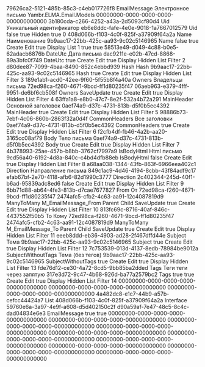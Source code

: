﻿<?xml version="1.0" encoding="utf-8"?>
<Entity xmlns:xsi="http://www.w3.org/2001/XMLSchema-instance" xmlns:xsd="http://www.w3.org/2001/XMLSchema">
  <Uid>79626ca2-5121-485b-85c3-c4eb017726f8</Uid>
  <Name>EmailMessage</Name>
  <DisplayName>Электронное письмо</DisplayName>
  <Namespace>Yambr.ELMA.Email.Models</Namespace>
  <BaseClassUid>00000000-0000-0000-0000-000000000000</BaseClassUid>
  <Properties>
    <PropertyMetadata xsi:type="EntityPropertyMetadata">
      <Uid>3b180cda-c266-4252-a43a-2d5093cf80d4</Uid>
      <Name>Uid</Name>
      <DisplayName>Уникальный идентификатор</DisplayName>
      <TypeUid>eb6e8ddc-fafe-4e0e-9018-1a7667012579</TypeUid>
      <Settings xsi:type="GuidSettings">
        <FieldName>Uid</FieldName>
      </Settings>
      <Nullable>false</Nullable>
      <IsSystem>true</IsSystem>
      <ViewSettings>
        <Attributes>
          <ViewAttribute>
            <Visibility>Hidden</Visibility>
            <ReadOnly>true</ReadOnly>
          </ViewAttribute>
        </Attributes>
      </ViewSettings>
      <Order>0</Order>
    </PropertyMetadata>
    <PropertyMetadata xsi:type="EntityPropertyMetadata">
      <Uid>408d066b-f103-4c0f-825f-a37909f64a2a</Uid>
      <Name>Name</Name>
      <DisplayName>Наименование</DisplayName>
      <TypeUid>9b9aac17-22bb-425c-aa93-9c02c5146965</TypeUid>
      <Settings xsi:type="StringSettings">
        <FieldName>Name</FieldName>
      </Settings>
      <Nullable>false</Nullable>
      <Required>true</Required>
      <ViewSettings>
        <Attributes>
          <ViewAttribute>
            <ViewType>Create</ViewType>
          </ViewAttribute>
          <ViewAttribute>
            <ViewType>Edit</ViewType>
          </ViewAttribute>
          <ViewAttribute>
            <ReadOnly>true</ReadOnly>
            <ViewType>Display</ViewType>
          </ViewAttribute>
          <ViewAttribute>
            <ViewType>List</ViewType>
          </ViewAttribute>
        </Attributes>
      </ViewSettings>
      <Order>1</Order>
      <InFastSearch>true</InFastSearch>
      <Filterable>true</Filterable>
    </PropertyMetadata>
    <PropertyMetadata xsi:type="EntityPropertyMetadata">
      <Uid>58513e49-d049-4c88-b0e5-62adacb6876b</Uid>
      <Name>DateUtc</Name>
      <DisplayName>Дата письма</DisplayName>
      <TypeUid>dac9211e-e02b-47cd-8868-89a3bfc0f749</TypeUid>
      <Settings xsi:type="DateTimeSettings">
        <FieldName>DateUtc</FieldName>
      </Settings>
      <Nullable>true</Nullable>
      <ViewSettings>
        <Attributes>
          <ViewAttribute>
            <ViewType>Create</ViewType>
          </ViewAttribute>
          <ViewAttribute>
            <ViewType>Edit</ViewType>
          </ViewAttribute>
          <ViewAttribute>
            <ReadOnly>true</ReadOnly>
            <ViewType>Display</ViewType>
          </ViewAttribute>
          <ViewAttribute>
            <Visibility>Hidden</Visibility>
            <ViewType>List</ViewType>
          </ViewAttribute>
          <ViewAttribute>
            <ViewType>Filter</ViewType>
          </ViewAttribute>
        </Attributes>
      </ViewSettings>
      <Order>2</Order>
    </PropertyMetadata>
    <PropertyMetadata xsi:type="EntityPropertyMetadata">
      <Uid>d80dee87-7099-4baa-8490-852c4ebbd939</Uid>
      <Name>Hash</Name>
      <DisplayName>Hash</DisplayName>
      <TypeUid>9b9aac17-22bb-425c-aa93-9c02c5146965</TypeUid>
      <Settings xsi:type="StringSettings">
        <FieldName>Hash</FieldName>
      </Settings>
      <Nullable>true</Nullable>
      <ViewSettings>
        <Attributes>
          <ViewAttribute>
            <ViewType>Create</ViewType>
          </ViewAttribute>
          <ViewAttribute>
            <ViewType>Edit</ViewType>
          </ViewAttribute>
          <ViewAttribute>
            <ReadOnly>true</ReadOnly>
            <ViewType>Display</ViewType>
          </ViewAttribute>
          <ViewAttribute>
            <Visibility>Hidden</Visibility>
            <ViewType>List</ViewType>
          </ViewAttribute>
          <ViewAttribute>
            <ViewType>Filter</ViewType>
          </ViewAttribute>
        </Attributes>
      </ViewSettings>
      <Order>3</Order>
    </PropertyMetadata>
    <PropertyMetadata xsi:type="EntityPropertyMetadata">
      <Uid>189e1ab1-acd0-42ee-9f60-5f55b8f4a40a</Uid>
      <Name>Owners</Name>
      <DisplayName>Владельцы письма</DisplayName>
      <TypeUid>72ed98ca-f260-4671-9bcd-ff1d80235f47</TypeUid>
      <SubTypeUid>06aeb963-e379-4fff-9951-de6bf6cb508f</SubTypeUid>
      <Settings xsi:type="EntitySettings">
        <FieldName>Owners</FieldName>
        <CascadeMode>SaveUpdate</CascadeMode>
      </Settings>
      <Nullable>true</Nullable>
      <ViewSettings>
        <Attributes>
          <ViewAttribute>
            <ViewType>Create</ViewType>
          </ViewAttribute>
          <ViewAttribute>
            <ViewType>Edit</ViewType>
          </ViewAttribute>
          <ViewAttribute>
            <ReadOnly>true</ReadOnly>
            <ViewType>Display</ViewType>
          </ViewAttribute>
          <ViewAttribute>
            <Visibility>Hidden</Visibility>
            <ViewType>List</ViewType>
          </ViewAttribute>
          <ViewAttribute>
            <ViewType>Filter</ViewType>
          </ViewAttribute>
        </Attributes>
      </ViewSettings>
      <Order>4</Order>
    </PropertyMetadata>
    <PropertyMetadata xsi:type="EntityPropertyMetadata">
      <Uid>63ffa1a8-e8b0-47c7-8e2f-532a4b72a291</Uid>
      <Name>MainHeader</Name>
      <DisplayName>Основной заголовок</DisplayName>
      <TypeUid>0aef74a9-d37c-4731-813b-d5f0b5ec4392</TypeUid>
      <Settings xsi:type="HtmlStringSettings">
        <FieldName>MainHeader</FieldName>
      </Settings>
      <Nullable>true</Nullable>
      <ViewSettings>
        <Attributes>
          <ViewAttribute>
            <ViewType>Create</ViewType>
          </ViewAttribute>
          <ViewAttribute>
            <ViewType>Edit</ViewType>
          </ViewAttribute>
          <ViewAttribute>
            <ReadOnly>true</ReadOnly>
            <ViewType>Display</ViewType>
          </ViewAttribute>
          <ViewAttribute>
            <Visibility>Hidden</Visibility>
            <ViewType>List</ViewType>
          </ViewAttribute>
          <ViewAttribute>
            <ViewType>Filter</ViewType>
          </ViewAttribute>
        </Attributes>
      </ViewSettings>
      <Order>5</Order>
    </PropertyMetadata>
    <PropertyMetadata xsi:type="EntityPropertyMetadata">
      <Uid>98886b73-7ebf-4c06-860b-2863f32a0d4f</Uid>
      <Name>CommonHeaders</Name>
      <DisplayName>Все заголовки</DisplayName>
      <TypeUid>0aef74a9-d37c-4731-813b-d5f0b5ec4392</TypeUid>
      <Settings xsi:type="HtmlStringSettings">
        <FieldName>CommonHeaders</FieldName>
      </Settings>
      <Nullable>true</Nullable>
      <ViewSettings>
        <Attributes>
          <ViewAttribute>
            <ViewType>Create</ViewType>
          </ViewAttribute>
          <ViewAttribute>
            <ViewType>Edit</ViewType>
          </ViewAttribute>
          <ViewAttribute>
            <ReadOnly>true</ReadOnly>
            <ViewType>Display</ViewType>
          </ViewAttribute>
          <ViewAttribute>
            <Visibility>Hidden</Visibility>
            <ViewType>List</ViewType>
          </ViewAttribute>
          <ViewAttribute>
            <ViewType>Filter</ViewType>
          </ViewAttribute>
        </Attributes>
      </ViewSettings>
      <Order>6</Order>
    </PropertyMetadata>
    <PropertyMetadata xsi:type="EntityPropertyMetadata">
      <Uid>f2cfb4df-fb46-4a2b-aa20-3165cc08af79</Uid>
      <Name>Body</Name>
      <DisplayName>Тело письма</DisplayName>
      <TypeUid>0aef74a9-d37c-4731-813b-d5f0b5ec4392</TypeUid>
      <Settings xsi:type="HtmlStringSettings">
        <FieldName>Body</FieldName>
      </Settings>
      <Nullable>true</Nullable>
      <ViewSettings>
        <Attributes>
          <ViewAttribute>
            <ViewType>Create</ViewType>
          </ViewAttribute>
          <ViewAttribute>
            <ViewType>Edit</ViewType>
          </ViewAttribute>
          <ViewAttribute>
            <ReadOnly>true</ReadOnly>
            <ViewType>Display</ViewType>
          </ViewAttribute>
          <ViewAttribute>
            <Visibility>Hidden</Visibility>
            <ViewType>List</ViewType>
          </ViewAttribute>
          <ViewAttribute>
            <ViewType>Filter</ViewType>
          </ViewAttribute>
        </Attributes>
      </ViewSettings>
      <Order>7</Order>
    </PropertyMetadata>
    <PropertyMetadata xsi:type="EntityPropertyMetadata">
      <Uid>4b378993-25ae-457b-b8bb-3762cf7997a9</Uid>
      <Name>IsBodyHtml</Name>
      <DisplayName>Html письмо</DisplayName>
      <TypeUid>9cd56a40-6192-4d8a-840c-c4bd4dfb88eb</TypeUid>
      <Settings xsi:type="BoolSettings">
        <FieldName>IsBodyHtml</FieldName>
      </Settings>
      <Nullable>false</Nullable>
      <ViewSettings>
        <Attributes>
          <ViewAttribute>
            <ViewType>Create</ViewType>
          </ViewAttribute>
          <ViewAttribute>
            <ViewType>Edit</ViewType>
          </ViewAttribute>
          <ViewAttribute>
            <ReadOnly>true</ReadOnly>
            <ViewType>Display</ViewType>
          </ViewAttribute>
          <ViewAttribute>
            <Visibility>Hidden</Visibility>
            <ViewType>List</ViewType>
          </ViewAttribute>
          <ViewAttribute>
            <ViewType>Filter</ViewType>
          </ViewAttribute>
        </Attributes>
      </ViewSettings>
      <Order>8</Order>
    </PropertyMetadata>
    <PropertyMetadata xsi:type="EntityPropertyMetadata">
      <Uid>a68aa038-1344-43fb-863f-6966eea402c1</Uid>
      <Name>Direction</Name>
      <DisplayName>Направление письма</DisplayName>
      <TypeUid>849c1ac9-4d46-4194-8cbb-43f84adf9c17</TypeUid>
      <SubTypeUid>efab67bf-2e70-4118-afb6-82d1990c3777</SubTypeUid>
      <Settings xsi:type="EnumSettings">
        <FieldName>Direction</FieldName>
        <DefaultValue>2c402344-245d-40f1-b6ad-95839adc8ed6</DefaultValue>
      </Settings>
      <Nullable>false</Nullable>
      <ViewSettings>
        <Attributes>
          <ViewAttribute>
            <ViewType>Create</ViewType>
          </ViewAttribute>
          <ViewAttribute>
            <ViewType>Edit</ViewType>
          </ViewAttribute>
          <ViewAttribute>
            <ReadOnly>true</ReadOnly>
            <ViewType>Display</ViewType>
          </ViewAttribute>
          <ViewAttribute>
            <Visibility>Hidden</Visibility>
            <ViewType>List</ViewType>
          </ViewAttribute>
          <ViewAttribute>
            <ViewType>Filter</ViewType>
          </ViewAttribute>
        </Attributes>
      </ViewSettings>
      <Order>9</Order>
    </PropertyMetadata>
    <PropertyMetadata xsi:type="EntityPropertyMetadata">
      <Uid>6bb71d88-ab64-4fe3-813b-d7cae7677827</Uid>
      <Name>From</Name>
      <DisplayName>От</DisplayName>
      <TypeUid>72ed98ca-f260-4671-9bcd-ff1d80235f47</TypeUid>
      <SubTypeUid>2474afc5-cfb2-4c63-aa91-12c4087819d9</SubTypeUid>
      <Settings xsi:type="EntitySettings">
        <RelationType>ManyToMany</RelationType>
        <RelationTableName>M_EmailMessage_From</RelationTableName>
        <ParentColumnName>Parent</ParentColumnName>
        <ChildColumnName>Child</ChildColumnName>
        <CascadeMode>SaveUpdate</CascadeMode>
      </Settings>
      <Nullable>true</Nullable>
      <ViewSettings>
        <Attributes>
          <ViewAttribute>
            <ViewType>Create</ViewType>
          </ViewAttribute>
          <ViewAttribute>
            <ViewType>Edit</ViewType>
          </ViewAttribute>
          <ViewAttribute>
            <ReadOnly>true</ReadOnly>
            <ViewType>Display</ViewType>
          </ViewAttribute>
          <ViewAttribute>
            <Visibility>Hidden</Visibility>
            <ViewType>List</ViewType>
          </ViewAttribute>
          <ViewAttribute>
            <ViewType>Filter</ViewType>
          </ViewAttribute>
        </Attributes>
      </ViewSettings>
      <Order>10</Order>
    </PropertyMetadata>
    <PropertyMetadata xsi:type="EntityPropertyMetadata">
      <Uid>813fc69c-8716-40af-846c-4437552f50b5</Uid>
      <Name>To</Name>
      <DisplayName>Кому</DisplayName>
      <TypeUid>72ed98ca-f260-4671-9bcd-ff1d80235f47</TypeUid>
      <SubTypeUid>2474afc5-cfb2-4c63-aa91-12c4087819d9</SubTypeUid>
      <Settings xsi:type="EntitySettings">
        <RelationType>ManyToMany</RelationType>
        <RelationTableName>M_EmailMessage_To</RelationTableName>
        <ParentColumnName>Parent</ParentColumnName>
        <ChildColumnName>Child</ChildColumnName>
        <CascadeMode>SaveUpdate</CascadeMode>
      </Settings>
      <Nullable>true</Nullable>
      <ViewSettings>
        <Attributes>
          <ViewAttribute>
            <ViewType>Create</ViewType>
          </ViewAttribute>
          <ViewAttribute>
            <ViewType>Edit</ViewType>
          </ViewAttribute>
          <ViewAttribute>
            <ReadOnly>true</ReadOnly>
            <ViewType>Display</ViewType>
          </ViewAttribute>
          <ViewAttribute>
            <Visibility>Hidden</Visibility>
            <ViewType>List</ViewType>
          </ViewAttribute>
          <ViewAttribute>
            <ViewType>Filter</ViewType>
          </ViewAttribute>
        </Attributes>
      </ViewSettings>
      <Order>11</Order>
    </PropertyMetadata>
    <PropertyMetadata xsi:type="EntityPropertyMetadata">
      <Uid>eeeb8ddd-eb36-4903-ad28-2f467dffd44e</Uid>
      <Name>Subject</Name>
      <DisplayName>Тема</DisplayName>
      <TypeUid>9b9aac17-22bb-425c-aa93-9c02c5146965</TypeUid>
      <Settings xsi:type="StringSettings">
        <FieldName>Subject</FieldName>
      </Settings>
      <Nullable>true</Nullable>
      <ViewSettings>
        <Attributes>
          <ViewAttribute>
            <ViewType>Create</ViewType>
          </ViewAttribute>
          <ViewAttribute>
            <ViewType>Edit</ViewType>
          </ViewAttribute>
          <ViewAttribute>
            <ReadOnly>true</ReadOnly>
            <ViewType>Display</ViewType>
          </ViewAttribute>
          <ViewAttribute>
            <Visibility>Hidden</Visibility>
            <ViewType>List</ViewType>
          </ViewAttribute>
          <ViewAttribute>
            <ViewType>Filter</ViewType>
          </ViewAttribute>
        </Attributes>
      </ViewSettings>
      <Order>12</Order>
    </PropertyMetadata>
    <PropertyMetadata xsi:type="EntityPropertyMetadata">
      <Uid>7c753539-013d-4137-8edb-78984be9012a</Uid>
      <Name>SubjectWithoutTags</Name>
      <DisplayName>Тема (без тегов)</DisplayName>
      <TypeUid>9b9aac17-22bb-425c-aa93-9c02c5146965</TypeUid>
      <Settings xsi:type="StringSettings">
        <FieldName>SubjectWithoutTags</FieldName>
      </Settings>
      <Nullable>true</Nullable>
      <ViewSettings>
        <Attributes>
          <ViewAttribute>
            <ViewType>Create</ViewType>
          </ViewAttribute>
          <ViewAttribute>
            <ViewType>Edit</ViewType>
          </ViewAttribute>
          <ViewAttribute>
            <ReadOnly>true</ReadOnly>
            <ViewType>Display</ViewType>
          </ViewAttribute>
          <ViewAttribute>
            <Visibility>Hidden</Visibility>
            <ViewType>List</ViewType>
          </ViewAttribute>
          <ViewAttribute>
            <ViewType>Filter</ViewType>
          </ViewAttribute>
        </Attributes>
      </ViewSettings>
      <Order>13</Order>
    </PropertyMetadata>
    <PropertyMetadata xsi:type="EntityPropertyMetadata">
      <Uid>fde76d12-ce30-4a72-8cd5-9bb85ba2dded</Uid>
      <Name>Tags</Name>
      <DisplayName>Теги</DisplayName>
      <Description>теги через запятую</Description>
      <TypeUid>317e3d72-9c47-4b68-926d-ba77a2579bc2</TypeUid>
      <Settings xsi:type="TextSettings">
        <FieldName>Tags</FieldName>
        <MultiLine>true</MultiLine>
      </Settings>
      <Nullable>true</Nullable>
      <ViewSettings>
        <Attributes>
          <ViewAttribute>
            <ViewType>Create</ViewType>
          </ViewAttribute>
          <ViewAttribute>
            <ViewType>Edit</ViewType>
          </ViewAttribute>
          <ViewAttribute>
            <ReadOnly>true</ReadOnly>
            <ViewType>Display</ViewType>
          </ViewAttribute>
          <ViewAttribute>
            <Visibility>Hidden</Visibility>
            <ViewType>List</ViewType>
          </ViewAttribute>
          <ViewAttribute>
            <ViewType>Filter</ViewType>
          </ViewAttribute>
        </Attributes>
      </ViewSettings>
      <Order>14</Order>
    </PropertyMetadata>
  </Properties>
  <PropertiesDiffContainer />
  <DefaultForms>
    <CreateUid>00000000-0000-0000-0000-000000000000</CreateUid>
    <EditUid>00000000-0000-0000-0000-000000000000</EditUid>
    <DisplayUid>00000000-0000-0000-0000-000000000000</DisplayUid>
    <ActionGuids />
    <FormSettings />
  </DefaultForms>
  <Forms />
  <FormTransformations />
  <FormViews />
  <TableViews>
    <TableView>
      <Uid>4a482dc8-e1c7-44b9-a57b-cefcc44424a7</Uid>
      <ViewType>List</ViewType>
      <SortDescriptors />
      <GroupDescriptors />
    </TableView>
  </TableViews>
  <TitlePropertyUid>408d066b-f103-4c0f-825f-a37909f64a2a</TitlePropertyUid>
  <Type>Interface</Type>
  <ImplementationUid>59760e6a-3a97-4e9f-a608-d5d402150c2f</ImplementationUid>
  <IdTypeUid>d90a59af-7e47-48c5-8c4c-dad04834e6e3</IdTypeUid>
  <TableName>EmailMessage</TableName>
  <IsSoftDeletable>true</IsSoftDeletable>
  <ShowInCatalogList>true</ShowInCatalogList>
  <ParentPropertyUid>00000000-0000-0000-0000-000000000000</ParentPropertyUid>
  <IsGroupPropertyUid>00000000-0000-0000-0000-000000000000</IsGroupPropertyUid>
  <Filter>
    <Uid>00000000-0000-0000-0000-000000000000</Uid>
    <BaseClassUid>00000000-0000-0000-0000-000000000000</BaseClassUid>
    <Properties />
    <PropertiesDiffContainer />
    <DefaultForms>
      <CreateUid>00000000-0000-0000-0000-000000000000</CreateUid>
      <EditUid>00000000-0000-0000-0000-000000000000</EditUid>
      <DisplayUid>00000000-0000-0000-0000-000000000000</DisplayUid>
      <ActionGuids />
      <FormSettings />
    </DefaultForms>
    <Forms />
    <FormTransformations />
    <FormViews />
    <TableViews />
    <TitlePropertyUid>00000000-0000-0000-0000-000000000000</TitlePropertyUid>
  </Filter>
  <ImplementedExtensionUids />
  <Actions>
    <Uid>00000000-0000-0000-0000-000000000000</Uid>
    <BaseTypeUid>00000000-0000-0000-0000-000000000000</BaseTypeUid>
    <Values />
  </Actions>
  <TableParts />
</Entity>